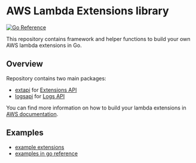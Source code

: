 # AWS Lambda Extensions library

[![Go Reference](https://pkg.go.dev/badge/github.com/zakharovvi/aws-lambda-extensions.svg)](https://pkg.go.dev/github.com/zakharovvi/aws-lambda-extensions)

This repository contains framework and helper functions to build your own AWS lambda extensions in Go.

## Overview

Repository contains two main packages:
* [extapi](https://pkg.go.dev/github.com/zakharovvi/aws-lambda-extensions/extapi) for [Extensions API](https://docs.aws.amazon.com/lambda/latest/dg/runtimes-extensions-api.html)
* [logsapi](https://pkg.go.dev/github.com/zakharovvi/aws-lambda-extensions/logsapi) for [Logs API](https://docs.aws.amazon.com/lambda/latest/dg/runtimes-logs-api.html)

You can find more information on how to build your lambda extensions in [AWS documentation](https://docs.aws.amazon.com/lambda/latest/dg/lambda-runtime-environment.html).

## Examples

* [example extensions](examples)
* [examples in go reference](https://pkg.go.dev/github.com/zakharovvi/aws-lambda-extensions)
